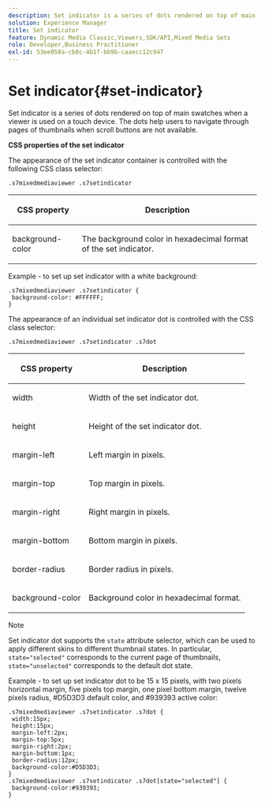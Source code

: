 ```yaml
---
description: Set indicator is a series of dots rendered on top of main swatches when a viewer is used on a touch device. The dots help users to navigate through pages of thumbnails when scroll buttons are not available.
solution: Experience Manager
title: Set indicator
feature: Dynamic Media Classic,Viewers,SDK/API,Mixed Media Sets
role: Developer,Business Practitioner
exl-id: 53ee058a-cb8c-4b1f-bb9b-caaecc12c947
---
```

# Set indicator{#set-indicator}

Set indicator is a series of dots rendered on top of main swatches when a viewer is used on a touch device. The dots help users to navigate through pages of thumbnails when scroll buttons are not available.

<!--<a id="section_061E550C1C1D4DB2BD663A898895B38C"></a>-->

**CSS properties of the set indicator**

The appearance of the set indicator container is controlled with the following CSS class selector:

```
.s7mixedmediaviewer .s7setindicator
```

<table id="table_94EE3F5BBE4547C0B4943471CEE7EDE4"> 
 <thead> 
  <tr> 
   <th colname="col1" class="entry"> <p> CSS property </p> </th> 
   <th colname="col2" class="entry"> <p>Description </p> </th> 
  </tr> 
 </thead>
 <tbody> 
  <tr> 
   <td colname="col1"> <p> <span class="codeph"> background-color </span> </p> </td> 
   <td colname="col2"> <p>The background color in hexadecimal format of the set indicator. </p> </td> 
  </tr> 
 </tbody> 
</table>

Example - to set up set indicator with a white background:

```
.s7mixedmediaviewer .s7setindicator { 
 background-color: #FFFFFF; 
}
```

The appearance of an individual set indicator dot is controlled with the CSS class selector:

`.s7mixedmediaviewer .s7setindicator .s7dot`

<table id="table_09B6E232FB94417392D101A7A653BE54"> 
 <thead> 
  <tr> 
   <th colname="col1" class="entry"> <p> CSS property </p> </th> 
   <th colname="col2" class="entry"> <p>Description </p> </th> 
  </tr> 
 </thead>
 <tbody> 
  <tr> 
   <td colname="col1"> <p> <span class="codeph"> width </span> </p> </td> 
   <td colname="col2"> <p>Width of the set indicator dot. </p> </td> 
  </tr> 
  <tr> 
   <td colname="col1"> <p> <span class="codeph"> height </span> </p> </td> 
   <td colname="col2"> <p>Height of the set indicator dot. </p> </td> 
  </tr> 
  <tr> 
   <td colname="col1"> <p> <span class="codeph"> margin-left </span> </p> </td> 
   <td colname="col2"> <p>Left margin in pixels. </p> </td> 
  </tr> 
  <tr> 
   <td colname="col1"> <p> <span class="codeph"> margin-top </span> </p> </td> 
   <td colname="col2"> <p>Top margin in pixels. </p> </td> 
  </tr> 
  <tr> 
   <td colname="col1"> <p> <span class="codeph"> margin-right </span> </p> </td> 
   <td colname="col2"> <p>Right margin in pixels. </p> </td> 
  </tr> 
  <tr> 
   <td colname="col1"> <p> <span class="codeph"> margin-bottom </span> </p> </td> 
   <td colname="col2"> <p>Bottom margin in pixels. </p> </td> 
  </tr> 
  <tr> 
   <td colname="col1"> <p> <span class="codeph"> border-radius </span> </p> </td> 
   <td colname="col2"> <p>Border radius in pixels. </p> </td> 
  </tr> 
  <tr> 
   <td colname="col1"> <p> <span class="codeph"> background-color </span> </p> </td> 
   <td colname="col2"> <p>Background color in hexadecimal format. </p> </td> 
  </tr> 
 </tbody> 
</table>

>[!NOTE]
>
>Set indicator dot supports the `state` attribute selector, which can be used to apply different skins to different thumbnail states. In particular, `state="selected"` corresponds to the current page of thumbnails, `state="unselected"` corresponds to the default dot state.

Example - to set up set indicator dot to be 15 x 15 pixels, with two pixels horizontal margin, five pixels top margin, one pixel bottom margin, twelve pixels radius, #D5D3D3 default color, and #939393 active color:

```
.s7mixedmediaviewer .s7setindicator .s7dot { 
 width:15px; 
 height:15px; 
 margin-left:2px; 
 margin-top:5px; 
 margin-right:2px; 
 margin-bottom:1px; 
 border-radius:12px; 
 background-color:#D5D3D3;  
} 
.s7mixedmediaviewer .s7setindicator .s7dot[state="selected"] { 
 background-color:#939393;  
}
```
